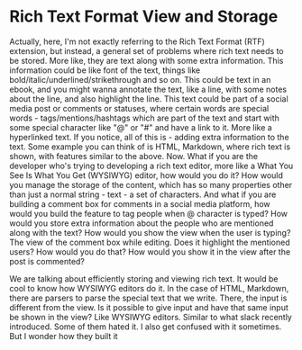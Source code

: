 # Rich Text Format View and Storage

Actually, here, I'm not exactly referring to the Rich Text Format (RTF) extension,
but instead, a general set of problems where rich text needs to be stored. More
like, they are text along with some extra information. This information could
be like font of the text, things like bold/italic/underlined/strikethrough and
so on. This could be text in an ebook, and you might wanna annotate the text,
like a line, with some notes about the line, and also highlight the line. This
text could be part of a social media post or comments or statuses, where certain
words are special words - tags/mentions/hashtags which are part of the text and
start with some special character like "@" or "#" and have a link to it. More
like a hyperlinked text. If you notice, all of this is - adding extra
information to the text. Some example you can think of is HTML, Markdown, where
rich text is shown, with features similar to the above. Now. What if you are
the developer who's trying to developing a rich text editor, more like a
What You See Is What You Get (WYSIWYG) editor, how would you do it? How would
you manage the storage of the content, which has so many properties other than
just a normal string - text - a set of characters. And what if you are building
a comment box for comments in a social media platform, how would you build
the feature to tag people when @ character is typed? How would you store extra
information about the people who are mentioned along with the text? How would you
show the view when the user is typing? The view of the comment box while editing.
Does it highlight the mentioned users? How would you do that? How would you show
it in the view after the post is commented? 

We are talking about efficiently storing and viewing rich text. It would be cool
to know how WYSIWYG editors do it. In the case of HTML, Markdown, there are
parsers to parse the special text that we write. There, the input is different
from the view. Is it possible to give input and have that same input be shown
in the view? Like WYSIWYG editors. Similar to what slack recently introduced.
Some of them hated it. I also get confused with it sometimes. But I wonder how
they built it
